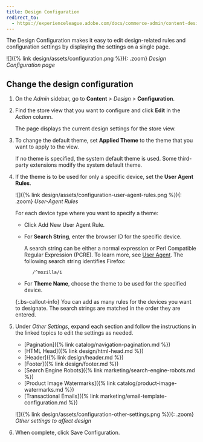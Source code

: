 ```yaml
---
title: Design Configuration
redirect_to:
  - https://experienceleague.adobe.com/docs/commerce-admin/content-design/design/configuration.html
---
```


The Design Configuration makes it easy to edit design-related rules and configuration settings by displaying the settings on a single page.

![]({% link design/assets/configuration.png %}){: .zoom}
_Design Configuration page_

## Change the design configuration

1. On the _Admin_ sidebar, go to **Content** > _Design_ > **Configuration**.

1. Find the store view that you want to configure and click **Edit** in the _Action_ column.

   The page displays the current design settings for the store view.

1. To change the default theme, set **Applied Theme** to the theme that you want to apply to the view.

   If no theme is specified, the system default theme is used. Some third-party extensions modify the system default theme.

1. If the theme is to be used for only a specific device, set the **User Agent Rules**.

   ![]({% link design/assets/configuration-user-agent-rules.png %}){: .zoom}
   _User-Agent Rules_

   For each device type where you want to specify a theme:

   - Click <span class="btn">Add New User Agent Rule</span>.

   - For **Search String**, enter the browser ID for the specific device.

      A search string can be either a normal expression or Perl Compatible Regular Expression (PCRE). To learn more, see [User Agent][1]. The following search string identifies Firefox:

            /^mozilla/i

   - For **Theme Name**, choose the theme to be used for the specified device.

   {:.bs-callout-info}
   You can add as many rules for the devices you want to designate. The search strings are matched in the order they are entered.

1. Under _Other Settings_, expand each section and follow the instructions in the linked topics to edit the settings as needed.

   - [Pagination]({% link catalog/navigation-pagination.md %})
   - [HTML Head]({% link design/html-head.md %})
   - [Header]({% link design/header.md %})
   - [Footer]({% link design/footer.md %})
   - [Search Engine Robots]({% link marketing/search-engine-robots.md %})
   - [Product Image Watermarks]({% link catalog/product-image-watermarks.md %})
   - [Transactional Emails]({% link marketing/email-template-configuration.md %})

   ![]({% link design/assets/configuration-other-settings.png %}){: .zoom}
   _Other settings to affect design_

1. When complete, click <span class="btn">Save Configuration</span>.

[1]: https://en.wikipedia.org/wiki/User_agent
